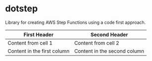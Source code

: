 # dotstep
Library for creating AWS Step Functions using a code first approach.

First Header|Second Header
------------|-------------
Content from cell 1 | Content from cell 2
Content in the first column | Content in the second column

